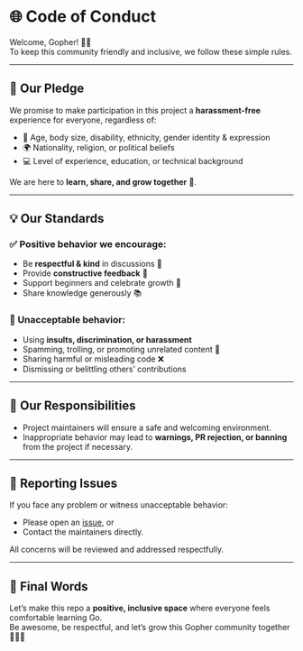 # 🌐 Code of Conduct

Welcome, Gopher! 🐹💙  
To keep this community friendly and inclusive, we follow these simple rules.  

---

## 🤝 Our Pledge
We promise to make participation in this project a **harassment-free** experience for everyone, regardless of:  
- 👤 Age, body size, disability, ethnicity, gender identity & expression  
- 🌍 Nationality, religion, or political beliefs  
- 💻 Level of experience, education, or technical background  

We are here to **learn, share, and grow together** 🚀.  

---

## 💡 Our Standards

### ✅ Positive behavior we encourage:
- Be **respectful & kind** in discussions 🙌  
- Provide **constructive feedback** 💬  
- Support beginners and celebrate growth 🌱  
- Share knowledge generously 📚  

### 🚫 Unacceptable behavior:
- Using **insults, discrimination, or harassment**  
- Spamming, trolling, or promoting unrelated content 🚷  
- Sharing harmful or misleading code ❌  
- Dismissing or belittling others’ contributions  

---

## 🚀 Our Responsibilities
- Project maintainers will ensure a safe and welcoming environment.  
- Inappropriate behavior may lead to **warnings, PR rejection, or banning** from the project if necessary.  

---

## 📢 Reporting Issues
If you face any problem or witness unacceptable behavior:  
- Please open an [issue](../../issues), or  
- Contact the maintainers directly.  

All concerns will be reviewed and addressed respectfully.  

---

## 🌟 Final Words
Let’s make this repo a **positive, inclusive space** where everyone feels comfortable learning Go.  
Be awesome, be respectful, and let’s grow this Gopher community together 🐹💙🚀  

